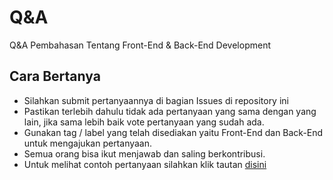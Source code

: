 # Q&A
Q&A Pembahasan Tentang Front-End & Back-End Development

## Cara Bertanya
- Silahkan submit pertanyaannya di bagian Issues di repository ini
- Pastikan terlebih dahulu tidak ada pertanyaan yang sama dengan yang lain, jika sama lebih baik vote pertanyaan yang sudah ada.
- Gunakan tag / label yang telah disediakan yaitu Front-End dan Back-End untuk mengajukan pertanyaan.
- Semua orang bisa ikut menjawab dan saling berkontribusi.
- Untuk melihat contoh pertanyaan silahkan klik tautan [disini](https://github.com/Bootcamp-STMIK-Mardira-Indonesia/qna/issues/1)
